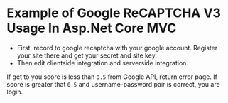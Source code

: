 # Example of Google ReCAPTCHA V3 Usage In Asp.Net Core MVC 
* First, record to google recaptcha with your google account. Register your site there and get your secret and site key.
* Then edit clientside integration and serverside integration.

If get to you score is less than `0.5` from Google API, return error page. If score is greater that `0.5` and username-password pair is correct, you are login.  
